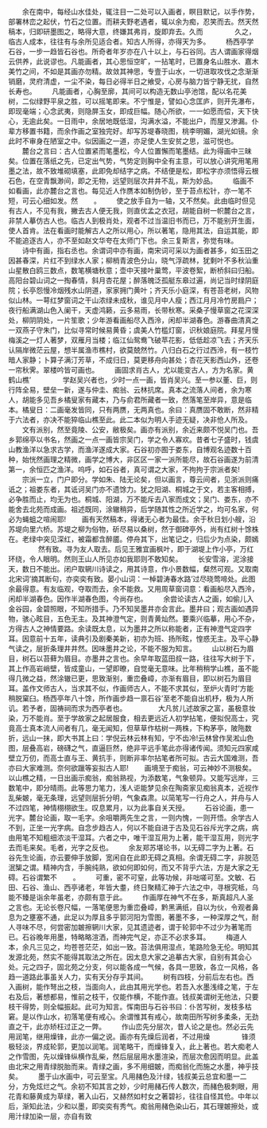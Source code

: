 <!-- { "loadSidebar": true } -->
　　余在南中，每经山水佳处，辄注目一二处可以入画者，瞑目默记，以手作势，部署林峦之起伏，竹石之位置。而耕夫野老遇者，辄以余为痴，忍笑而去。然天然稿本，归即研墨图之，略得大意，终嫌其弗肖，旋即弃去。久而
　　
　　久之，临古人成本，往往有与余所见适合者。知古人所得，亦得天为多。
　　杨西亭学石谷，一步一趋皆石谷也。所奇者年岁亦在八十以上，与石谷同。古人谓画家得烟云供养，此说谬也。凡能画者，其心思恒空旷，一拈笔时，已置身名山胜水、嘉木美竹之间，不如是其画亦勿精。故敛其神思，专壹于山水，一切进取攻伐之念渐渐销磨，灵府清虚，一尘不染，每日必得半日之飨受，心房与脑力皆宁静无扰，自然长寿也。
　　凡能画者，心胸至廓，其间可以构造无数山亭池馆，配以名花美树，二似绿野平泉之胜，可以摇笔即来。不宁惟是，譬如心念匡庐，则开先瀑布，即现毫端；心念武夷，则隐屏玉女，即成巨幅。随心所欲，一一如愿而偿，天下快心，无逾此矣。一日雨中，余居地既低湿，沟满水溢，不能出户，而屋又渗漏。仆辈方移置书籍，而余作画之室独完好。却写苏堤春晓图，桃李明媚，湖光如镜。余此时不审身在陋室之中。似因画之一道，亦足使人生安贫之思，滋可悦也。
　　麓台之言曰：古人位置紧而笔墨松，今人位置懈而笔墨结。此为得画中三昧矣。位置在落纸之先，已定出气势，气势定则胸中全有主意，可以放心讲究用笔用墨之法，故不致堆砌填塞，此即免却结字之病。不结便是松，即松字亦须悟得云根石色，在空青飘渺间，即之无物，远望则层次井井不乱，斯为妙品。
　　临画不如看画，此亦麓台之言也。每见近人作赝本如制伪钞，至于苔点松针，亦一笔不短，可云心细如发。然
　　。
　　使之放手自为一轴，又不然矣。此由临时但见有古人，不见有我，撇去古人便无我，则直优孟之衣冠，胡能自树一帜麓台之言，非禁人摹仿古人也。临古人到极肖处，观者不过当温旧书而已，万不能别开生面，使人首肯。法在看画时能解古人之所以用心，所以著笔，隐用其法，自运其能，即不能追逐古人，亦不至如赵文华夸在太师门下也。余三复斯言，弥觉有味。
　　诗中有画，指右丞也。余谓词中亦有画，南宋词可采以为画者甚多，如玉田之因甚春深，片红不到绿水人家；柳梢青波色分山，晓气浮疏林，犹剩叶不多秋汕重山星散白鸥三数点，数笔横塘秋意；壶中天接叶巢莺，平波卷絮，断桥斜曰归船。高阳台碧山词之一掏春情，斜月杏花屋；醉落魄泛孤艇东皋过遍，尚记当时绿阴庭院；长亭怨慢冷烟残水山阴道，家家拥门黄叶；齐天乐小庭深，有苍苔老树，风物似山林。一萼红梦窗词之干山浓绿未成秋，谁见月中人瘦；西江月月冷竹房扃户；夜行船满湖山色入阑干，天虚鸿籁，云多易雨，长带秋寒。采桑子慢草窗之花深深处，柳阴阴处，一片笙歌；少年游看画船尽入西泠，闲却半湖春色。游春曲清真之一双燕子守朱门，比似寻常时候易黄昏；虞美人竹槛灯窗，识秋娘庭院。拜星月慢梅溪之一灯人著梦，双雁月当楼；临江仙鸳鸯飞破苹花影，低低趁凉飞去；齐天乐认隔岸微茫云屋，想半属渔市樵村，欲莫兢然竹。八归白石之行过西泠，有一枝竹暗人家静；卜算子满汀芳草，不成归日，莫更移舟向甚处；杏花天影西山外，还卷一帘秋霁。翠楼吟皆可画也。
　　画固求肖古人，尤以能变古人，方为名家。黄鹤山樵’
　　
　　学赵吴兴者也，少时一点一画，皆肖吴兴。至一参以董、巨，则行阵全易，壁垒一新，遂与仲圭、痴翁、云林抗席。真本之流落人间者，余为寒人，胡能多见吾乡橘叟家有藏本，乃与俞君所藏者一致，然落笔至岸异，意是临本。橘叟日：二画毫发皆同，只有两赝，无两真也。余曰：真赝固不敢断，然非精于六法者，亦决不能猝临山樵至此。此二本似为明人手迹无疑，决非伧人所及。
　　文有派别，然至竟陵、公安，敝极矣。画亦有派别，余近来颇不悦吴门也。吾乡郭绵亭以书名，然画之一点一画皆宗吴门，学之令人寡欢。昔者七子盛时，钱虞山教渔洋以急求古学，而渔洋遂成大家。石谷初亦囿于娄东，自博观名迹数十百种，始恍然画理之精微，画学之博大，非区区一家一派所能尽，故石谷画遂为前清第一，余恒匹之渔洋。呜呼，如石谷者，真可谓之大家，不拘拘于宗派者矣!
　　宗派一立，门户即分。学如朱、陆无论矣，但以画言，尊云间者，见浙派则痛诋之；祖娄东者，其诋诃吴门亦不遗馀力。犹之阳湖、桐城之于文，若主客相搏，必争胜而止，均无为也。桐城、阳湖，万不能斥去八家而成文；吴门、娄东，亦不能舍去北苑而成画。祖述既同，涂辙稍异，后学随其性之所近学之，均可名家，何必为蝇蛆之喧闹耶!
　　画有天然稿本，得诸无心者为最佳。余于秋日划小艘，沿苏堤向里六桥。苏堤之柳为俗物，斫尽易以桑树，然于御碑亭外，尚有红树十馀株在。老绿中突见深红，被霜都含醉靥。停舟其下，出笔记之，归后少为点染，颇嫣
　　
　　然有致。寻为友人取去。后见王雅宜画枫叶，即于湖堤上作小亭，万红环绕，令人眼明。然则王山人所见亦如我耶则不敢知矣。
　　长安雪溶，泥涂接天，数日不能出。闭户取辋川诗读之，用其诗意，作小景数幅，粲然可观。又取南北宋词’摘其断句，亦奕奕有致。晏小山词：一棹碧涛春水路’过尽晓莺啼处。此图余最得意。有友临观，夺取而去，余不能救。又用周草窗词意：看画船尽入西泠，闲却半湖春色。因作半湖春色图，今尚存也。
　　余尝论读古人之画，如偷儿入金谷园，金碧照眼，不知所措手。乃不知吴墨井亦会言此。墨井曰；观古画如遇异物，骇心眩目，五色无主。及其神澄气定，则青黄灿然。要乘兴临摹，用心不杂，方得古人之神情要路。余读既太息，以为墨井之所以称能者，正有神澄气定四字耳。因意前十五年，读典引及剧秦美新，初亦为班、扬所眩，惶惑无主。及平心静气读之，层折条理井井然。因味墨井之论，不能不服为知言。
　　山以树石为眉目，树石以苔藓为眉目。亦墨井之言也。余早年取蓝田叔一路，往往写大树于下，其上作高岩峭壁，皆成童山，一望即暸，自觉毫无意味。比年稍稍学山樵，虽不能得几微之益，然涂辙已更，思致渐别，重峦叠嶂，亦渐有眉目，即以树石为眉目耳。盖作文师古人，当求其不似，作画师古人，不能不求其似，至炉火青时’方能稍脱窠臼。杨西亭年八十馀，所作画步趋一禀石谷’至老不能自出机杼，极为人所讥。若予者，固祷祠而求为西亭者也。
　　
　　大凡贫儿述故家之富，虽极意妆染，万不能肖。至于学故家之起居服食，相去更远近人初学拈笔，便拟倪高士，究竟高士真本流人间者有几，毫无闻知，但草草作枯树一两株，下构茅亭，陂陁数折，远山一抹，即大书其上曰：学倪云林云林有知，宁不齿冷!云林曾作吴淞山色图，层叠高岩，磅礴之气，直逼巨然，绝非平远手笔此亦得诸传闻。须知元四家咸壁立万仞，而高士直与王、黄抗手，则断非率尔拈笔者所可拟。古云大国难测，吾亦曰大家难测。奈何欲躐等妄拟古人耶!
　　画境至于痴翁，可云神妙不测极矣。以山樵之精，一日出画示痴翁，痴翁熟视，为添数笔，气象顿异。又能写远岸，三数笔中，即分晴雨。此等思力笔力，浅人讵能梦见余在陶斋家见痴翁真本，近视作乱柴皴，毫无条理，远望则层折分明，气象森肃。以简笔写一行舟之人，并舟与人不过四笔，神情栩栩欲生。叹息累月，以为此事自关天授。
　　石谷论画，患一光字。麓台论画，取一毛字。余咀嚼两先生之言，一则内愧，一则开悟。余学古人不到，正坐一光字病。自念步趋古人，何以不能自进于古及见石谷斥光字之病，病由用笔不知粗细浓淡干湿耳。六者之中，唯干湿互用为上著，能干湿互用，则光字去而毛来矣。毛者，光字之反也。
　　余友郑苏堪论书，以无碍二字为上著。石谷先生论画，亦云要伸手放脚，宽闲自在此即无碍之真相。余谓无碍二字，非脱范泯榘之谓。精神内含，手腕纯熟，欲如何即如何，而又不背乎六法，方是大家之无碍。石谷谓繁不
　　。
　　可重，密不可窒，此等功候，非咄嗟可至。文敏、石田、石谷、渔山、西亭诸老，年皆大耋，终日聚精汇神于六法之中，寻根究柢，乌能不臻是诣余年虽老，亦颇有意于此。
　　作画厚在神气不在多，斯真超凡人圣之言也。无论长卷尺幅，一落笔便思为重峦叠嶂，黔黑满纸，自以为伙，令观者鼻息为之壅塞不通，此足以为厚且多乎郭河阳为雪图，著墨不多，一种深厚之气，耐人寻味不尽，何尝密加皴擦辋川大家，见其遗迹者，谓于轮郭中不过少为著笔而已。石谷晚年用墨，特略略渲洒，而神完气足，亦正不必求多耳。
　　梅道人本，余凡三见之，均苍苍茫茫，如出一致。苔法俱用湿点，笔路险急无伦。明知其发源北苑，然实不能得其取法之所在。因太息大家之追摹古大家，自别有其会心处。元之四子，固北苑之分支，何以能各成一气候，各具一思致，各立一风格，各趋一道路此事虽关人力，实有天分存乎其间。
　　树有四枝，分前后左右也。西入画树，能作弩出之枝，当面向人，此由其用光学也。若吾入水墨浅绛之笔，于左右及后，著想都易，惟前之枝干，仅能作横，不能作直。钱叔美谓树无他法，只要枝干得势，则全幅振起。此可为知言。恽南田与石谷书曰：仆苦写树，发枝多枯窘。是以作山水，初落笔便有戒心。余谓惟其有戒心，故南田所写树多柔条，无劲直之干，此亦矫枉过正之一弊。
　　作山峦先分层次，昔人论之是也。然必云先用润笔，继用燥锋，此亦一偏之说。画亦有先燥后润者，不过用燥
　　
　　锋须极轻淡，界成轮郭，更加以润笔。润笔略干，而燥锋复入，此上著也。若大痴老人之作雪图，先以燥锋纵横作乱柴，然后层层用水墨渲染，而层次愈因而明显。此盖由北宋之用青绿脱胎而来。青绿之画，多不用细皴，而痴翁化而施之水墨，神乎技矣。
　　墨于山水画中，可云至宝。凡用赭色及汁绿，钱叔美云总宜和墨一二分，方免炫烂之气。余初不知其言之妙，少时用赭石传人数次，而赭色极刺眼，用花青和藤黄成为草绿，著入山石，又赫然如村女之著碧衫，往往自怪其伧。中年以后，渐知此法，少和以墨，即奕奕有秀气。痴翁用赭色染山石，其石理皴擦处，或用汁绿加染一层，亦自有致
